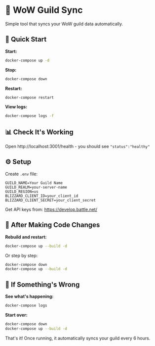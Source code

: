 # 🏰 WoW Guild Sync

Simple tool that syncs your WoW guild data automatically.

## 🚀 Quick Start

**Start:**
```bash
docker-compose up -d
```

**Stop:**
```bash
docker-compose down
```

**Restart:**
```bash
docker-compose restart
```

**View logs:**
```bash
docker-compose logs -f
```

## 📊 Check It's Working

Open http://localhost:3001/health - you should see `"status":"healthy"`

## ⚙️ Setup

Create `.env` file:
```env
GUILD_NAME=Your Guild Name
GUILD_REALM=your-server-name  
GUILD_REGION=us
BLIZZARD_CLIENT_ID=your_client_id
BLIZZARD_CLIENT_SECRET=your_client_secret
```

Get API keys from: https://develop.battle.net/

## 🔄 After Making Code Changes

**Rebuild and restart:**
```bash
docker-compose up --build -d
```

Or step by step:
```bash
docker-compose down
docker-compose up --build -d
```

## 🔧 If Something's Wrong

**See what's happening:**
```bash
docker-compose logs
```

**Start over:**
```bash
docker-compose down
docker-compose up --build -d
```

That's it! Once running, it automatically syncs your guild every 6 hours.